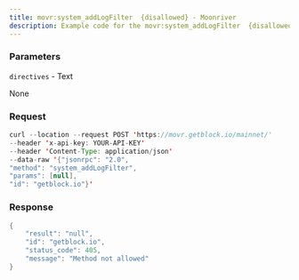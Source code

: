 ```yaml
---
title: movr:system_addLogFilter  {disallowed} - Moonriver
description: Example code for the movr:system_addLogFilter  {disallowed} json-rpc method. Сomplete guide on how to use movr:system_addLogFilter  {disallowed} json-rpc in GetBlock.io Web3 documentation.
---
```


### Parameters


`directives` - Text

None

### Request

``` java
curl --location --request POST 'https://movr.getblock.io/mainnet/' 
--header 'x-api-key: YOUR-API-KEY' 
--header 'Content-Type: application/json' 
--data-raw '{"jsonrpc": "2.0",
"method": "system_addLogFilter",
"params": [null],
"id": "getblock.io"}'
```

###  Response

``` java
{
    "result": "null",
    "id": "getblock.io",
    "status_code": 405,
    "message": "Method not allowed"
}
```

